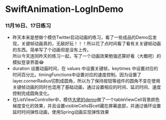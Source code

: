 # SwiftAnimation-LogInDemo
### 11月16日、17日练习
* 昨天本来是想做个模仿Twitter启动动画的练习，看了一些成品的Demo后发现，关键帧动画真的，无敌好玩！！！所以花了点时间看了看有关关键帧动画的东西。简单写了个动画但是没有上传。</br>所以今天连同昨天的练习一起，写了一个动画效果勉强还算好看（大概吧）的模拟登录界面😂
* duration 设置动画时间，在 values 中设置关键帧，keytimes 中设置对应的时间百分比。timingFunctions中设置对应的速度控制。因为设置了layer.cornerRadius切割成圆角，所以为了保持按钮等组件的圆角不变在使用关键帧动画的同时也混用了基础动画，通过设置相应的时间、延迟时间、速度控制完成圆角变化。
* 在ListViewController中，模仿[大佬的demo](https://weibo.com/ttarticle/p/show?id=2309403942494873235448&ssl_rnd=1509782817.9439)做了一个tableViewCell背景颜色梯度变化的效果，并且设置visibleCells将cell藏在屏幕底部，并通过循环设置延时时间弹性动画，使用Spring动画实现弹性效果
